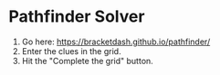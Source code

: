 # Pathfinder Solver

1. Go here: https://bracketdash.github.io/pathfinder/
2. Enter the clues in the grid.
3. Hit the "Complete the grid" button.

